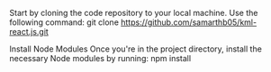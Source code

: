 Start by cloning the code repository to your local machine. Use the following command: git clone https://github.com/samarthb05/kml-react.js.git


Install Node Modules Once you're in the project directory, install the necessary Node modules by running: npm install
